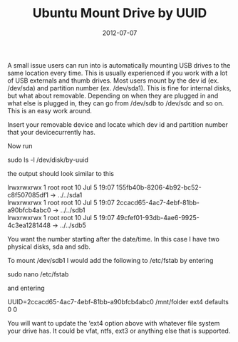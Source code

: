 ﻿---
layout: post
title: Ubuntu Mount Drive by UUID
date: 2012-07-07
categories: None
---

A small issue users can run into is automatically mounting USB drives to the same location every time. This is usually experienced if you work with a lot of USB externals and thumb drives. Most users mount by the dev id (ex. /dev/sda) and partition number (ex. /dev/sda1). This is fine for internal disks, but what about removable. Depending on when they are plugged in and what else is plugged in, they can go from /dev/sdb to /dev/sdc and so on. This is an easy work around.  

Insert your removable device and locate which dev id and partition number that your device<span style="background-color: white;">currently has.</span>  

Now run  
  
sudo ls -l /dev/disk/by-uuid  
  


the output should look similar to this  
  
lrwxrwxrwx 1 root root 10 Jul 5 19:07 155fb40b-8206-4b92-bc52-c8f507085df1 -&gt; ../../sda1  
lrwxrwxrwx 1 root root 10 Jul 5 19:07 2ccacd65-4ac7-4ebf-81bb-a90bfcb4abc0 -&gt; ../../sdb1  
lrwxrwxrwx 1 root root 10 Jul 5 19:07 49cfef01-93db-4ae6-9925-4c3ea1281448 -&gt; ../../sdb5  
  


You want the number starting after the date/time. In this case I have two physical disks, sda and sdb.  

To mount /dev/sdb1 I would add the following to /etc/fstab by entering  

  
sudo nano /etc/fstab  
  


and entering  
  
UUID=<span style="background-color: white;">2ccacd65-4ac7-4ebf-81bb-a90bfcb4abc0  /mnt/folder  ext4  defaults  0  0</span>  
  


<span style="background-color: white;">You will want to update the &#8216;ext4 option above with whatever file system your drive has. It could be vfat, ntfs, ext3 or anything else that is supported.</span>
